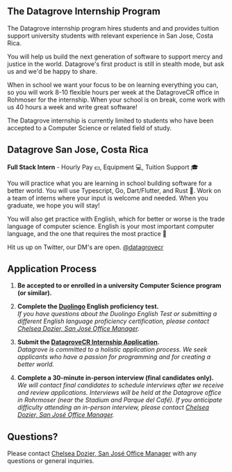 ## The Datagrove Internship Program

The Datagrove internship program hires students and and provides tuition support university students with relevant experience in San Jose, Costa Rica.

You will help us build the next generation of software to support mercy and justice in the world. Datagrove's first product is still in stealth mode, but ask us and we'd be happy to share.

When in school we want your focus to be on learning everything you can, so you will work 8-10 flexible hours per week at the DatagroveCR office in Rohmoser for the internship. When your school is on break, come work with us 40 hours a week and write great software!

The Datagrove internship is currently limited to students who have been accepted to a Computer Science or related field of study.

## Datagrove San Jose, Costa Rica

**Full Stack Intern** - Hourly Pay :dollar:, Equipment :computer:, Tuition Support :mortar_board:

You will practice what you are learning in school building software for a better world. You will use Typescript, Go, Dart/Flutter, and Rust :crab:. Work on a team of interns where your input is welcome and needed. When you graduate, we hope you will stay!

You will also get practice with English, which for better or worse is the trade language of computer science. English is your most important computer language, and the one that requires the most practice :100:

Hit us up on Twitter, our DM's are open.
[@datagrovecr](https://twitter.com/datagrovecr)

## Application Process

1. <strong>Be accepted to or enrolled in a university Computer Science program (or similar).</strong>
    <br />

2. <strong>Complete the [Duolingo](https://englishtest.duolingo.com/) English proficiency test.</strong>
    <br />
    _If you have questions about the Duolingo English Test or submitting a different English language proficiency certification, please contact [Chelsea Dozier, San José Office Manager](mailto:chelsea@glocalade.org)._
    <br />

3. <strong>Submit the [DatagroveCR Internship Application](https://forms.gle/U53hosi7DdjfgsJF7).</strong>
    <br />
    _Datagrove is committed to a holistic application process. We seek applicants who have a passion for programming and for creating a better world._
    <br />

4. <strong>Complete a 30-minute in-person interview (final candidates only).</strong>
    <br />
    _We will contact final candidates to schedule interviews after we receive and review applications. Interviews will be held at the Datagrove office in Rohrmoser (near the Stadium and Parque del Café). If you anticipate difficulty attending an in-person interview, please contact [Chelsea Dozier, San José Office Manager](mailto:chelsea@glocalade.org)._

## Questions?
Please contact [Chelsea Dozier, San José Office Manager](mailto:chelsea@glocalade.org) with any questions or general inquiries.